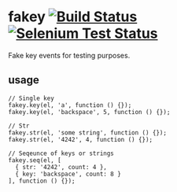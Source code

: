 fakey [![Build Status](https://travis-ci.org/jaridmargolin/fakey.png)](https://travis-ci.org/jaridmargolin/fakey)[![Selenium Test Status](https://saucelabs.com/buildstatus/jaridmargolin_fakey)](https://saucelabs.com/u/jaridmargolin_fakey)
=====

Fake key events for testing purposes. 



usage
-----

	// Single key
	fakey.key(el, 'a', function () {});
	fakey.key(el, 'backspace', 5, function () {});

	// Str
	fakey.str(el, 'some string', function () {});
	fakey.str(el, '4242', 4, function () {});

	// Seqeunce of keys or strings
	fakey.seq(el, [
	  { str: '4242', count: 4 },
	  { key: 'backspace', count: 8 }
	], function () {});